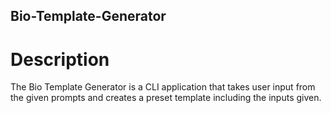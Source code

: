 ## Bio-Template-Generator

# Description
The Bio Template Generator is a CLI application that takes user input from the given prompts and creates a preset template including the inputs given. 